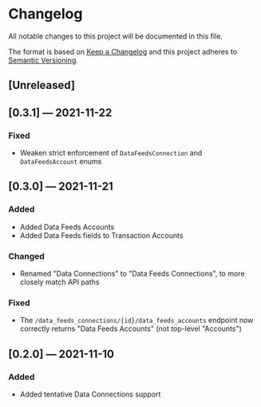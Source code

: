 # Changelog
All notable changes to this project will be documented in this file.

The format is based on [Keep a Changelog](http://keepachangelog.com/en/1.0.0/)
and this project adheres to [Semantic Versioning](http://semver.org/spec/v2.0.0.html).


## [Unreleased]


## [0.3.1] — 2021-11-22
### Fixed
 - Weaken strict enforcement of `DataFeedsConnection` and `DataFeedsAccount` enums


## [0.3.0] — 2021-11-21
### Added
 - Added Data Feeds Accounts
 - Added Data Feeds fields to Transaction Accounts

### Changed
 - Renamed "Data Connections" to "Data Feeds Connections", to more closely match API paths

### Fixed
 - The `/data_feeds_connections/{id}/data_feeds_accounts` endpoint now correctly returns "Data Feeds Accounts" (not top-level "Accounts")


## [0.2.0] — 2021-11-10
### Added
 - Added tentative Data Connections support
